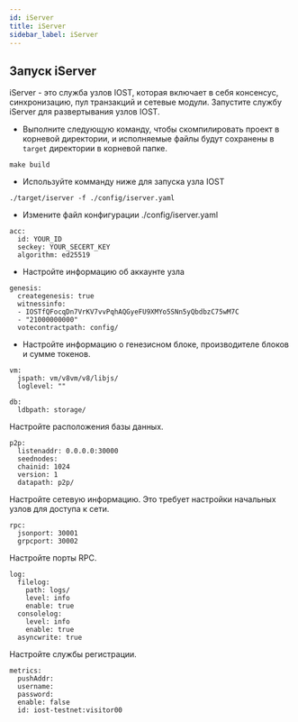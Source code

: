 ```yaml
---
id: iServer
title: iServer
sidebar_label: iServer
---
```


## Запуск iServer

iServer - это служба узлов IOST, которая включает в себя консенсус, синхронизацию, пул транзакций и сетевые модули. Запустите службу iServer для развертывания узлов IOST.

* Выполните следующую команду, чтобы скомпилировать проект в корневой директории, и исполняемые файлы будут сохранены в `target` директории в корневой папке.

```
make build
```

* Используйте комманду ниже для запуска узла IOST

```
./target/iserver -f ./config/iserver.yaml
```

* Измените файл конфигурации ./config/iserver.yaml

```
acc:
  id: YOUR_ID
  seckey: YOUR_SECERT_KEY
  algorithm: ed25519
```

* Настройте информацию об аккаунте узла

```
genesis:
  creategenesis: true
  witnessinfo:
  - IOSTfQFocqDn7VrKV7vvPqhAQGyeFU9XMYo5SNn5yQbdbzC75wM7C
  - "21000000000"
  votecontractpath: config/
```

* Настройте информацию о генезисном блоке, производителе блоков и сумме токенов.


```
vm:
  jspath: vm/v8vm/v8/libjs/
  loglevel: ""

```


```
db:
  ldbpath: storage/
```

Настройте расположения базы данных.


```
p2p:
  listenaddr: 0.0.0.0:30000
  seednodes:
  chainid: 1024
  version: 1
  datapath: p2p/
```

Настройте сетевую информацию. Это требует настройки начальных узлов для доступа к сети.

```
rpc:
  jsonport: 30001
  grpcport: 30002
```

Настройте порты RPC.


```
log:
  filelog:
    path: logs/
    level: info
    enable: true
  consolelog:
    level: info
    enable: true
  asyncwrite: true
```

Настройте службы регистрации.


```
metrics:
  pushAddr:
  username:
  password:
  enable: false
  id: iost-testnet:visitor00
```
